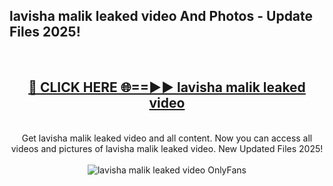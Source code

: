 <h2>lavisha malik leaked video And Photos - Update Files 2025!</h2>
<br>
<div align="center">
<h2><a href="https://linkcuts.com/hfmhzwbr" rel="nofollow">🔴 CLICK HERE 🌐==►► lavisha malik leaked video</a></h2>
<br>
Get lavisha malik leaked video and all content. Now you can access all videos and pictures of lavisha malik leaked video. New Updated Files 2025!
<br>
<br>
<a href="https://linkcuts.com/hfmhzwbr" rel="nofollow" data-target="animated-image.originalLink"><img src="https://i.ibb.co.com/WyWwxjT/player-gif2.gif" alt="lavisha malik leaked video OnlyFans" style="max-width: 100%; display: inline-block;" data-target="animated-image.originalImage"></a>
</div>
<br>